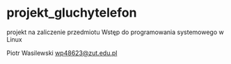 # projekt_gluchytelefon
projekt na zaliczenie przedmiotu Wstęp do programowania systemowego w Linux

Piotr Wasilewski
wp48623@zut.edu.pl
